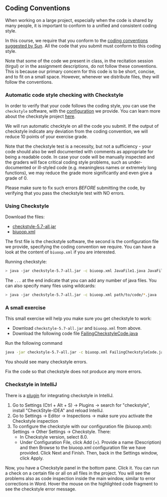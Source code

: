 ## Coding Conventions

When working on a large project, especially when the code is shared by many people, it is important to conform to a unified and consistent coding style.

In this course, we require that you conform to the [coding conventions suggested by Sun](http://www.oracle.com/technetwork/java/codeconventions-150003.pdf).
All the code that you submit must conform to this coding style.

Note that some of the code we present in class, in the recitation session (tirgul) or in the assignment descriptions, do not follow these conventions.
This is because our primary concern for this code is to be short, concise, and to fit on a small space.  However, whenever we distribute files, they will follow the conventions.

### Automatic code style checking with Checkstyle

In order to verify that your code follows the coding style, you can use the `checkstyle` software, with the [configuration](data/checkstyle/biuoop.xml) we provide.
You can learn more about the checkstyle project [here](http://checkstyle.sourceforge.net/).

We will run automatic checktyle on all the code you submit. 
If the output of checkstyle indicate any deviation from the coding convention, 
we will reduce 10 points of your exercise grade. 

Note that the checkstyle test is a necessity, but not a sufficiency - 
your code should also be well documented with comments as appropriate for being a readable code. 
In case your code will be manually inspected and the graders will face
critical coding style problems, such as under-documented or ill-styled code (e.g. meaningless names or 
extremely long functions), we may reduce the grade more significantly and even give a grade of 0.  

Please make sure to fix such errors *BEFORE* submitting the code, by verifying that you pass 
the checkstyle test with NO errors.



### Using Checkstyle

Download the files:
* [checkstyle-5.7-all.jar](data/checkstyle/checkstyle-5.7-all.jar) 
* [biuoop.xml](data/checkstyle/biuoop.xml)

The first file is the checkstyle software, the second is the configuration file we provide, specifying the coding convention we require.
You can have a look at the content of `biuoop.xml` if you are interested.

Running checkstyle:
```bash
> java -jar checkstyle-5.7-all.jar -c biuoop.xml JavaFile1.java JavaFile2.java ...
```

The `...` at the end indicate that you can add any number of java files. You can also specify many files using wildcards:

```bash
> java -jar checkstyle-5.7-all.jar -c biuoop.xml path/to/code/*.java
```

### A small exercise

This small exercise will help you make sure you get checkstyle to work:

* Download `checkstyle-5.7-all.jar` and `biuoop.xml` from above.
* Download the following code file [FailingCheckstyleCode.java](data/checkstyle/FailingCheckstyleCode.java)

Run the following command
```bash
java -jar checkstyle-5.7-all.jar -c biuoop.xml FailingCheckstyleCode.java
```

You should see many checkstyle errors.

Fix the code so that checkstyle does not produce any more errors.

### Checkstyle in IntelliJ
There is a [plugin](https://plugins.jetbrains.com/plugin/1065-checkstyle-idea) for integrating checkstyle in IntelliJ.
1. Go to Settings (Ctrl + Alt + S) -> Plugins -> search for "checkstyle", install "CheckStyle-IDEA" and reload IntelliJ.
2. Go to Settings -> Editor -> Inspections -> make sure you activate the Checkstyle inspection
3. To configure the checkstyle with our configuration file (biuoop.xml): Settings -> Other Settings -> Checkstyle. There:
    - In Checkstyle version, select 8.0.
    - Under Configuration File, click Add (+). 
    Provide a name (Description) and then Browse to the biuoop.xml configuration file we have provided. 
    Click Next and Finish. Then, back in the Settings window, click Apply. 

Now, you have a Checkstyle panel in the bottom pane.
Click it. You can run a check on a certain file or all on all files in the project. 
You will see the problems also as code inspection inside the main window, 
similar to error corrections in Word. 
Hover the mouse on the highlighted code fragment to see the checkstyle error message.